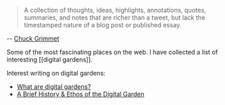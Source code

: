 > A collection of thoughts, ideas, highlights, annotations, quotes, summaries, and notes that are richer than a tweet, but lack the timestamped nature of a blog post or published essay.

-- [Chuck Grimmet](https://cagrimmett.com/ideas/2020/11/08/what-are-digital-gardens/)

Some of the most fascinating places on the web.  I have collected a list of interesting [[digital gardens]].

Interest writing on digital gardens:

- [What are digital gardens?](https://cagrimmett.com/ideas/2020/11/08/what-are-digital-gardens/)
- [A Brief History & Ethos of the Digital Garden](https://maggieappleton.com/garden-history)